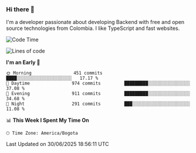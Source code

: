 ### Hi there 👋

I'm a developer passionate about developing Backend with free and open source technologies from Colombia. I like TypeScript and fast websites.

<!--START_SECTION:waka-->
![Code Time](http://img.shields.io/badge/Code%20Time-5%2C576%20hrs%2012%20mins-blue)

![Lines of code](https://img.shields.io/badge/From%20Hello%20World%20I%27ve%20Written-5.3%20million%20lines%20of%20code-blue)

**I'm an Early 🐤** 

```text
🌞 Morning                451 commits         ████░░░░░░░░░░░░░░░░░░░░░   17.17 % 
🌆 Daytime                974 commits         █████████░░░░░░░░░░░░░░░░   37.08 % 
🌃 Evening                911 commits         █████████░░░░░░░░░░░░░░░░   34.68 % 
🌙 Night                  291 commits         ███░░░░░░░░░░░░░░░░░░░░░░   11.08 % 
```


📊 **This Week I Spent My Time On** 

```text
🕑︎ Time Zone: America/Bogota
```


 Last Updated on 30/06/2025 18:56:11 UTC
<!--END_SECTION:waka-->
